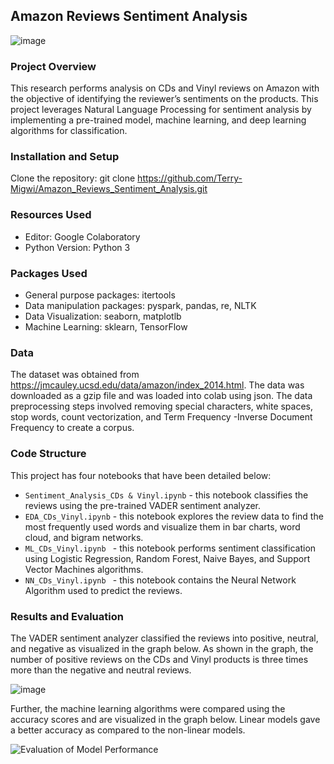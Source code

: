 ## Amazon Reviews Sentiment Analysis 
![image](https://github.com/Terry-Migwi/Amazon_Reviews_Sentiment_Analysis/assets/65303250/cfc6f422-81b8-40d5-a2fd-c98cf9283bc7)


### Project Overview
This research performs analysis on CDs and Vinyl reviews on Amazon with the objective of identifying the reviewer’s sentiments on the products. This project leverages Natural Language Processing for sentiment analysis by implementing a pre-trained model, machine learning, and deep learning algorithms for classification. 

### Installation and Setup
Clone the repository: git clone https://github.com/Terry-Migwi/Amazon_Reviews_Sentiment_Analysis.git

### Resources Used
* Editor: Google Colaboratory
* Python Version: Python 3

### Packages Used
* General purpose packages: itertools
* Data manipulation packages: pyspark, pandas, re, NLTK
* Data Visualization: seaborn, matplotlb
* Machine Learning: sklearn, TensorFlow

### Data
The dataset was obtained from https://jmcauley.ucsd.edu/data/amazon/index_2014.html. The data was downloaded as a gzip file and was loaded into colab using json. The data preprocessing steps involved removing special characters, white spaces, stop words, count vectorization, and Term Frequency -Inverse Document Frequency to create a corpus. 

### Code Structure
This project has four notebooks that have been detailed below:
* ```Sentiment_Analysis_CDs & Vinyl.ipynb``` - this notebook classifies the reviews using the pre-trained VADER sentiment analyzer.
* ```EDA_CDs_Vinyl.ipynb``` - this notebook explores the review data to find the most frequently used words and visualize them in bar charts, word cloud, and bigram networks.
* ```ML_CDs_Vinyl.ipynb ``` - this notebook performs sentiment classification using Logistic Regression, Random Forest, Naive Bayes, and Support Vector Machines algorithms.
* ```NN_CDs_Vinyl.ipynb ``` - this notebook contains the Neural Network Algorithm used to predict the reviews.

### Results and Evaluation
The VADER sentiment analyzer classified the reviews into positive, neutral, and negative as visualized in the graph below. As shown in the graph, the number of positive reviews on the CDs and Vinyl products is three times more than the negative and neutral reviews. 

![image](https://github.com/Terry-Migwi/Amazon_Reviews_Sentiment_Analysis/assets/65303250/1edec14a-32d0-4777-b9a2-63a8355c09c5)

Further, the machine learning algorithms were compared using the accuracy scores and are visualized in the graph below. Linear models gave a better accuracy as compared to the non-linear models. 

![Evaluation of Model Performance](https://github.com/Terry-Migwi/Amazon_Reviews_Sentiment_Analysis/assets/65303250/af12cdd4-2f55-4121-8a14-91e0ffe56950)


